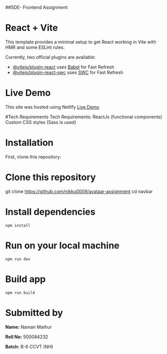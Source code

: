 ##SDE- Frontend Assignment

# React + Vite

This template provides a minimal setup to get React working in Vite with HMR and some ESLint rules.

Currently, two official plugins are available:

- [@vitejs/plugin-react](https://github.com/vitejs/vite-plugin-react/blob/main/packages/plugin-react/README.md) uses [Babel](https://babeljs.io/) for Fast Refresh
- [@vitejs/plugin-react-swc](https://github.com/vitejs/vite-plugin-react-swc) uses [SWC](https://swc.rs/) for Fast Refresh

# Live Demo
This site was hosted using Netlify [Live Demo](https://spiffy-chaja-876c53.netlify.app/)

#Tech Requirements
Tech Requirements:
ReactJs (functional components)
Custom CSS styles (Sass is used)

# Installation

First, clone this repository:


# Clone this repository
git clone https://github.com/nikku0009/avataar-assignment
cd navbar

# Install dependencies
`npm install`

# Run on your local machine 
`npm run dev`

# Build app
`npm run build`

# Submitted by
**Name:** Naman Mathur

**Roll No:** 500084232

**Batch:** B-6 CCVT (NH)







